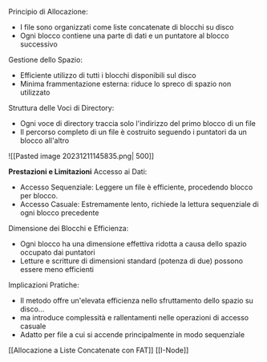 Principio di Allocazione:
- I file sono organizzati come liste concatenate di blocchi su disco
- Ogni blocco contiene una parte di dati e un puntatore al blocco successivo

Gestione dello Spazio:
- Efficiente utilizzo di tutti i blocchi disponibili sul disco
- Minima frammentazione esterna: riduce lo spreco di spazio non utilizzato

Struttura delle Voci di Directory:
- Ogni voce di directory traccia solo l'indirizzo del primo blocco di un file
- Il percorso completo di un file è costruito seguendo i puntatori da un blocco all'altro 

![[Pasted image 20231211145835.png| 500]]

**Prestazioni e Limitazioni**
Accesso ai Dati:
- Accesso Sequenziale: Leggere un file è efficiente, procedendo blocco per blocco.
- Accesso Casuale: Estremamente lento, richiede la lettura sequenziale di ogni blocco precedente

Dimensione dei Blocchi e Efficienza:
- Ogni blocco ha una dimensione effettiva ridotta a causa dello spazio occupato dai puntatori
- Letture e scritture di dimensioni standard (potenza di due) possono essere meno efficienti

Implicazioni Pratiche:
- Il metodo offre un'elevata efficienza nello sfruttamento dello spazio su disco...
- ma introduce complessità e rallentamenti nelle operazioni di accesso casuale
- Adatto per file a cui si accende principalmente in modo sequenziale

[[Allocazione a Liste Concatenate con FAT]]
[[I-Node]]
